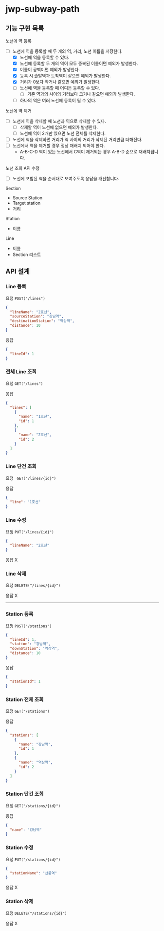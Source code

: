 # jwp-subway-path

## 기능 구현 목록

노선에 역 등록

- [ ] 노선에 역을 등록할 때 두 개의 역, 거리, 노선 이름을 저장한다.
    - [x] 노선에 역을 등록할 수 있다.
    - [x] 노선에 등록할 두 개의 역이 모두 중복된 이름이면 예외가 발생한다.
    - [x] 이름이 공백이면 예외가 발생한다.
    - [x] 등록 시 출발역과 도착역이 같으면 예외가 발생한다.
    - [x] 거리가 0보다 작거나 같으면 예외가 발생한다.
    - [ ] 노선에 역을 등록할 때 어디든 등록할 수 있다.
        - [ ] 기존 역과의 사이의 거리보다 크거나 같으면 예외가 발생한다.
    - [ ] 하나의 역은 여러 노선에 등록이 될 수 있다.

노선에 역 제거

- [ ] 노선에 역을 삭제할 때 노선과 역으로 삭제할 수 있다.
    - [ ] 삭제할 역이 노선에 없으면 예외가 발생한다.
    - [ ] 노선에 역이 2개만 있으면 노선 전체를 삭제한다.
- [ ] 노선에 역을 삭제하면 거리가 역 사이의 거리가 삭제된 거리만큼 더해진다.
- [ ] 노선에서 역을 제거할 경우 정상 재배치 되어야 한다.
    - A-B-C-D 역이 있는 노선에서 C역이 제거되는 경우 A-B-D 순으로 재배치됩니다.

노선 조회 API 수정

- [ ] 노선에 포함된 역을 순서대로 보여주도록 응답을 개선합니다.

Section

- Source Station
- Target station
- 거리

Station

- 이름

Line

- 이름
- Section 리스트

## API 설계

### Line 등록

요청 `POST("/lines")`

```json
{
  "lineName": "2호선",
  "sourceStation": "강남역",
  "destinationStation": "역삼역",
  "distance": 10
}
```

응답

```json
{
  "lineId": 1
}
```

### 전체 Line 조회

요청 `GET("/lines")`

응답

```json
{
  "lines": [
    {
      "name": "1호선",
      "id": 1
    },
    {
      "name": "2호선",
      "id": 2
    }
  ]
}
```

### Line 단건 조회

요청 ` GET("/lines/{id}")`

응답

```json
{
  "line": "1호선"
}
```

### Line 수정

요청 `PUT("/lines/{id}")`

```json
{
  "lineName": "2호선"
}
```

응답 X

### Line 삭제

요청 `DELETE("/lines/{id}")`

응답 X

---

### Station 등록

요청 `POST("/stations")`

```json
{
  "lineId": 1,
  "station": "강남역",
  "downStation": "역삼역",
  "distance": 10
}
```

응답

```json
{
  "stationId": 1
}
```

### Station 전체 조회

요청 `GET("/stations")`

응답

```json
{
  "stations": [
    {
      "name": "강남역",
      "id": 1
    },
    {
      "name": "역삼역",
      "id": 2
    }
  ]
}
```

### Station 단건 조회

요청 `GET("/stations/{id}")`

응답

```json
{
  "name": "겅남역"
}
```

### Station 수정

요청 `PUT("/stations/{id}")`

```json
{
  "stationName": "선릉역"
}
```

응답 X

### Station 삭제

요청 `DELETE("/stations/{id}")`

응답 X

